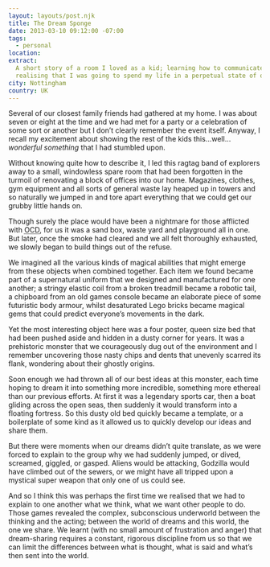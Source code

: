 ```yaml
---
layout: layouts/post.njk
title: The Dream Sponge
date: 2013-03-10 09:12:00 -07:00
tags:
  - personal
location:
extract:
  A short story of a room I loved as a kid; learning how to communicate and
  realising that I was going to spend my life in a perpetual state of overactive dream-sharing.
city: Nottingham
country: UK
---
```


Several of our closest family friends had gathered at my home. I was about seven or eight at the time and we had met for a party or a celebration of some sort or another but I don’t clearly remember the event itself. Anyway, I recall my excitement about showing the rest of the kids this…well… _wonderful something_ that I had stumbled upon.

Without knowing quite how to describe it, I led this ragtag band of explorers away to a small, windowless spare room that had been forgotten in the turmoil of renovating a block of offices into our home. Magazines, clothes, gym equipment and all sorts of general waste lay heaped up in towers and so naturally we jumped in and tore apart everything that we could get our grubby little hands on.

Though surely the place would have been a nightmare for those afflicted with <abbr title="obsessive compulsive disorder">OCD</abbr>, for us it was a sand box, waste yard and playground all in one. But later, once the smoke had cleared and we all felt thoroughly exhausted, we slowly began to build things out of the refuse.

We imagined all the various kinds of magical abilities that might emerge from these objects when combined together. Each item we found became part of a supernatural uniform that we designed and manufactured for one another; a stringy elastic coil from a broken treadmill became a robotic tail, a chipboard from an old games console became an elaborate piece of some futuristic body armour, whilst desaturated Lego bricks became magical gems that could predict everyone’s movements in the dark.

Yet the most interesting object here was a four poster, queen size bed that had been pushed aside and hidden in a dusty corner for years. It was a prehistoric monster that we courageously dug out of the environment and I remember uncovering those nasty chips and dents that unevenly scarred its flank, wondering about their ghostly origins.

Soon enough we had thrown all of our best ideas at this monster, each time hoping to dream it into something more incredible, something more ethereal than our previous efforts. At first it was a legendary sports car, then a boat gliding across the open seas, then suddenly it would transform into a floating fortress. So this dusty old bed quickly became a template, or a boilerplate of some kind as it allowed us to quickly develop our ideas and share them.

But there were moments when our dreams didn’t quite translate, as we were forced to explain to the group why we had suddenly jumped, or dived, screamed, giggled, or gasped. Aliens would be attacking, Godzilla would have climbed out of the sewers, or we might have all tripped upon a mystical super weapon that only one of us could see.

And so I think this was perhaps the first time we realised that we had to explain to one another what we think, what we want other people to do. Those games revealed the complex, subconscious underworld between the thinking and the acting; between the world of dreams and this world, the one we share. We learnt (with no small amount of frustration and anger) that dream-sharing requires a constant, rigorous discipline from us so that we can limit the differences between what is thought, what is said and what’s then sent into the world.
